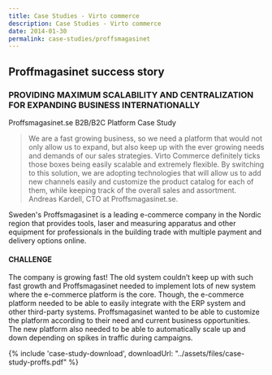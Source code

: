 ```yaml
---
title: Case Studies - Virto commerce
description: Case Studies - Virto commerce
date: 2014-01-30
permalink: case-studies/proffsmagasinet
---
```

<div class="case-studies" ng-controller="caseStudyController">
    <div class="header bg-proffsmagasinet ">
        <div class="bg-container">
            <div class="inner">
                <h2>Proffmagasinet success story</h2>
            </div>
        </div>
    </div>
    <div class="body responsive">
        <div class="col-w">
            <div class="col __col-70">
                <h3>
                    PROVIDING MAXIMUM
                    SCALABILITY AND CENTRALIZATION
                    FOR EXPANDING BUSINESS
                    INTERNATIONALLY
                </h3>
                <p class="text-gray">Proffsmagasinet.se B2B/B2C Platform Case Study</p>
                <blockquote>
                    We are a fast growing business, so we need a platform that would not only
                    allow us to expand, but also keep up with the ever growing needs and demands
                    of our sales strategies. Virto Commerce definitely ticks those boxes
                    being easily scalable and extremely flexible. By switching to this solution, we
                    are adopting technologies that will allow us to add new channels easily and
                    customize the product catalog for each of them, while keeping track of the
                    overall sales and assortment.
                    <span>Andreas Kardell, CTO at Proffsmagasinet.se.</span>
                </blockquote>
                <p>
                    Sweden's Proffsmagasinet is a leading e-commerce company in the Nordic region that provides
                    tools, laser and measuring apparatus and other equipment for professionals in the building trade with
                    multiple payment and delivery options online.
                </p>
                <h4>CHALLENGE</h4>
                <p>
                    The company is growing fast! The old system couldn’t keep up with such fast growth and Proffsmagasinet
                    needed to implement lots of new system where the e-commerce platform is the core.
                    Though, the e-commerce platform needed to be able to easily integrate with the ERP system and
                    other third-party systems. Proffsmagasinet wanted to be able to customize the platform according to
                    their need and current business opportunities. The new platform also needed to be able to automatically
                    scale up and down depending on spikes in traffic during campaigns.
                </p>
            </div>
            <div class="col __col-30">
                {% include 'case-study-download', downloadUrl: "../assets/files/case-study-proffs.pdf" %}
            </div>
        </div>
    </div>
</div>
